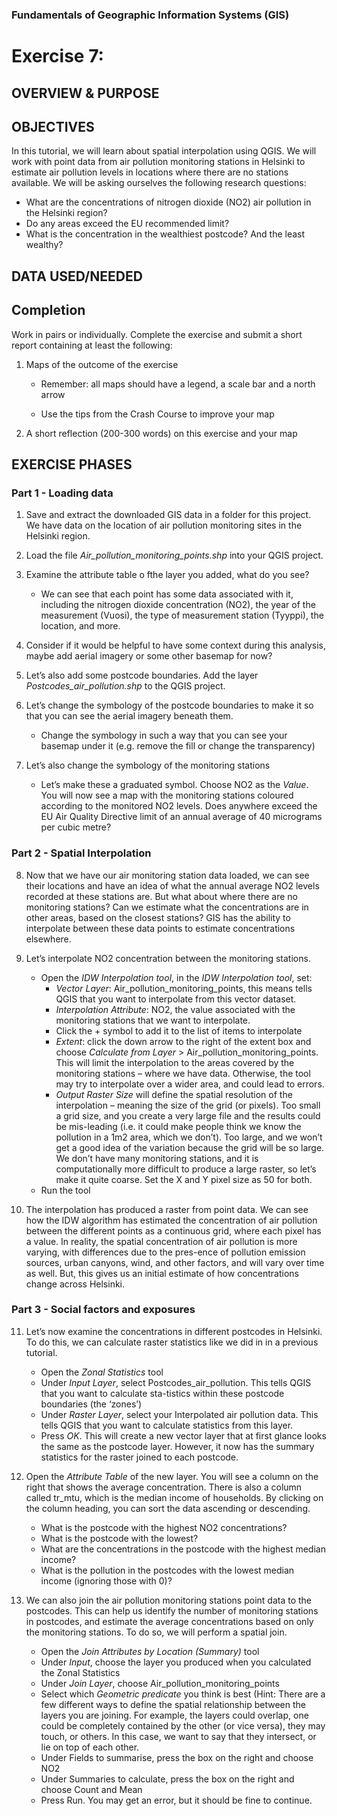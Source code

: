 
### Fundamentals of Geographic Information Systems (GIS)

# Exercise 7:

## OVERVIEW & PURPOSE

## OBJECTIVES

In this tutorial, we will learn about spatial interpolation using QGIS. We will work with point data from air pollution monitoring stations in Helsinki to estimate air pollution levels in locations where there are no stations available. We will be asking ourselves the following research questions:

- What are the concentrations of nitrogen dioxide (NO2) air pollution in the Helsinki region?
- Do any areas exceed the EU recommended limit?
- What is the concentration in the wealthiest postcode? And the least wealthy?

## DATA USED/NEEDED

## Completion

Work in pairs or individually. Complete the exercise and submit a short report containing at least the following:

1. Maps of the outcome of the exercise

	- Remember: all maps should have a legend, a scale bar and a north arrow

	- Use the tips from the Crash Course to improve your map

2. A short reflection (200-300 words) on this exercise and your map

## EXERCISE PHASES

### Part 1 - Loading data

1. Save and extract the downloaded GIS data in a folder for this project. We have data on the location of air pollution monitoring sites in the Helsinki region.

2. Load the file *Air_pollution_monitoring_points.shp* into your QGIS project.

3. Examine the attribute table o fthe layer you added, what do you see?
	-  We can see that each point has some data associated with it, including the nitrogen dioxide concentration (NO2), the year of the measurement (Vuosi), the type of measurement station (Tyyppi), the location, and more.

4. Consider if it would be helpful to have some context during this analysis, maybe add aerial imagery or some other basemap for now? 

5. Let’s also add some postcode boundaries. Add the layer *Postcodes_air_pollution.shp* to the QGIS project.

6. Let’s change the symbology of the postcode boundaries to make it so that you can see the aerial imagery beneath them.
	- Change the symbology in such a way that you can see your basemap under it (e.g. remove the fill or change the transparency)  

7. Let’s also change the symbology of the monitoring stations
	- Let’s make these a graduated symbol. Choose NO2 as the *Value*.  You will now see a map with the monitoring stations coloured according to the monitored NO2 levels. Does anywhere exceed the EU Air Quality Directive limit of an annual average of 40 micrograms per cubic metre? 

### Part 2 - Spatial Interpolation

8. Now that we have our air monitoring station data loaded, we can see their locations and have an idea of what the annual average NO2 levels recorded at these stations are. But what about where there are no monitoring stations? Can we estimate what the concentrations are in other areas, based on the closest stations? GIS has the ability to interpolate between these data points to estimate concentrations elsewhere.

9. Let’s interpolate NO2 concentration between the monitoring stations. 
	-   Open the *IDW Interpolation tool*, in the *IDW Interpolation tool*, set:
		- *Vector Layer*: Air_pollution_monitoring_points, this means tells QGIS that you want to interpolate from this vector dataset.
		- *Interpolation Attribute*: NO2, the value associated with the monitoring stations that we want to interpolate.
		- Click the + symbol to add it to the list of items to interpolate
		- *Extent*: click the down arrow to the right of the extent box and choose *Calculate from Layer* > Air_pollution_monitoring_points. This will limit the interpolation to the areas covered by the monitoring stations – where we have data. Otherwise, the tool may try to interpolate over a wider area, and could lead to errors.
		- *Output Raster Size* will define the spatial resolution of the interpolation – meaning the size of the grid (or pixels). Too small a grid size, and you create a very large file and the results could be mis-leading (i.e. it could make people think we know the pollution in a 1m2 area, which we don’t). Too large, and we won’t get a good idea of the variation because the grid will be so large. We don’t have many monitoring stations, and it is computationally more difficult to produce a large raster, so let’s make it quite coarse. Set the X and Y pixel size as 50 for both.
	- Run the tool

10. The interpolation has produced a raster from point data. We can see how the IDW algorithm has estimated the concentration of air pollution between the different points as a continuous grid, where each pixel has a value. In reality, the spatial concentration of air pollution is more varying, with differences due to the pres-ence of pollution emission sources, urban canyons, wind, and other factors, and will vary over time as well. But, this gives us an initial estimate of how concentrations change across Helsinki.

### Part 3 - Social factors and exposures

11. Let’s now examine the concentrations in different postcodes in Helsinki. To do this, we can calculate raster statistics like we did in in a previous tutorial. 
	- Open the *Zonal Statistics* tool
	- Under *Input Layer*, select Postcodes_air_pollution. This tells QGIS that you want to calculate sta-tistics within these postcode boundaries (the ‘zones’)
	- Under *Raster Layer*, select your Interpolated air pollution data. This tells QGIS that you want to calculate statistics from this layer.
	- Press *OK*. This will create a new vector layer that at first glance looks the same as the postcode layer. However, it now has the summary statistics for the raster joined to each postcode.

12. Open the *Attribute Table* of the new layer. You will see a column on the right that shows the average concentration. There is also a column called tr_mtu, which is the median income of households. By clicking on the column heading, you can sort the data ascending or descending. 
	- What is the postcode with the highest NO2 concentrations? 
	- What is the postcode with the lowest? 
	- What are the concentrations in the postcode with the highest median income? 
	- What is the pollution in the postcodes with the lowest median income (ignoring those with 0)? 

13. We can also join the air pollution monitoring stations point data to the postcodes. This can help us identify the number of monitoring stations in postcodes, and estimate the average concentrations based on only the monitoring stations. To do so, we will perform a spatial join.
	- Open the *Join Attributes by Location (Summary)* tool
	- Under *Input*, choose the layer you produced when you calculated the Zonal Statistics 
	- Under *Join Layer*, choose Air_pollution_monitoring_points
	- Select which *Geometric predicate* you think is best (Hint:  There are a few different ways to define the spatial relationship between the layers you are joining. For example, the layers could overlap, one could be completely contained by the other (or vice versa), they may touch, or others. In this case, we want to say that they intersect, or lie on top of each other.
	- Under Fields to summarise, press the box on the right and choose NO2
	- Under Summaries to calculate, press the box on the right and choose Count and Mean
	- Press Run. You may get an error, but it should be fine to continue.
 
<!--stackedit_data:
eyJkaXNjdXNzaW9ucyI6eyI5RU9OYjRkcFQ2MVpxcDk0Ijp7In
N0YXJ0Ijo2MzQsImVuZCI6NjUzLCJ0ZXh0IjoiIyMgREFUQSBV
U0VEL05FRURFRCJ9LCJPUHVWWkd5ZHcyY1R0ODBMIjp7InN0YX
J0Ijo3NCwiZW5kIjo5NSwidGV4dCI6IiMjIE9WRVJWSUVXICYg
UFVSUE9TRSJ9LCJ2SFhrZHNpV2tuaUdkbTc0Ijp7InN0YXJ0Ij
o0MTIsImVuZCI6NjMyLCJ0ZXh0IjoiLSBXaGF0IGFyZSB0aGUg
Y29uY2VudHJhdGlvbnMgb2Ygbml0cm9nZW4gZGlveGlkZSAoTk
8yKSBhaXIgcG9sbHV0aW9uIGluIHRoZSBIZeKApiJ9LCI4SGdn
bURhVlAyTExsdjFCIjp7InN0YXJ0IjoyMzM3LCJlbmQiOjI0ND
csInRleHQiOiJEb2VzIGFueXdoZXJlIGV4Y2VlZCB0aGUgRVUg
QWlyIFF1YWxpdHkgRGlyZWN0aXZlIGxpbWl0IG9mIGFuIGFubn
VhbCBhdmVyYWdlIG9m4oCmIn0sIllTOXhHeVZoblZGR3VveXQi
Onsic3RhcnQiOjU4NDAsImVuZCI6NjExOSwidGV4dCI6Ii0gV2
hhdCBpcyB0aGUgcG9zdGNvZGUgd2l0aCB0aGUgaGlnaGVzdCBO
TzIgY29uY2VudHJhdGlvbnM/IFxuXHQtIFdoYXQgaXMgdGhlIH
Bvc+KApiJ9fSwiY29tbWVudHMiOnsic3VCZzlTRFVvMTdrYWti
SiI6eyJkaXNjdXNzaW9uSWQiOiI5RU9OYjRkcFQ2MVpxcDk0Ii
wic3ViIjoiZ2g6NDAzMDQ3ODgiLCJ0ZXh0IjoiQWRkIHNlY3Rp
b24iLCJjcmVhdGVkIjoxNjg3NzY4NDYxMjM4fSwibGNVbGF3Tl
JHaWdWcGM4RyI6eyJkaXNjdXNzaW9uSWQiOiJPUHVWWkd5ZHcy
Y1R0ODBMIiwic3ViIjoiZ2g6NDAzMDQ3ODgiLCJ0ZXh0IjoiQW
RkIHNlY3Rpb24iLCJjcmVhdGVkIjoxNjg3NzY4NDc4NjQ2fSwi
S29RMmJlWFpkZzdkQmhDRiI6eyJkaXNjdXNzaW9uSWQiOiJ2SF
hrZHNpV2tuaUdkbTc0Iiwic3ViIjoiZ2g6NDAzMDQ3ODgiLCJ0
ZXh0IjoiQWRkIHNlY3Rpb24gaW4gbW9vZGxlIHRvIGZpbGwgdG
hlc2Ugb3V0IiwiY3JlYXRlZCI6MTY4Nzc2OTAwNTE0Mn0sIlZT
YWNoQllDdTJWYndmSWgiOnsiZGlzY3Vzc2lvbklkIjoiOEhnZ2
1EYVZQMkxMbHYxQiIsInN1YiI6ImdoOjQwMzA0Nzg4IiwidGV4
dCI6IkFkZCBzZWN0aW9uIGluIG1vb2RsZSB0byBmaWxsIHRoZX
NlIG91dCIsImNyZWF0ZWQiOjE2ODc3NjkwMTExNTB9LCJiMlNu
SnlDWXRsem1lS29rIjp7ImRpc2N1c3Npb25JZCI6IllTOXhHeV
ZoblZGR3VveXQiLCJzdWIiOiJnaDo0MDMwNDc4OCIsInRleHQi
OiJBZGQgc2VjdGlvbiBpbiBtb29kbGUgdG8gZmlsbCB0aGVzZS
BvdXQiLCJjcmVhdGVkIjoxNjg3NzY5ODkyMTU3fX0sImhpc3Rv
cnkiOlstNDIxNzg4MjgsMzY5MjU1NDQsLTE4MzI1NDcxMDUsMT
c2NzcwNDExXX0=
-->